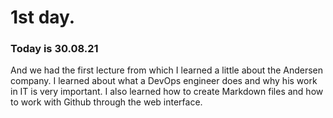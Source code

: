 # 1st day.
### Today is 30.08.21
And we had the first lecture from which I learned a little about the Andersen company. I learned about what a DevOps engineer does and why his work in IT is very important. I also learned how to create Markdown files and how to work with Github through the web interface.
